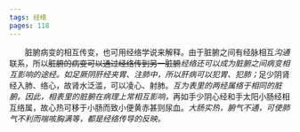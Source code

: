 ```yaml
---
tags: 经络
pages: 118
---
```

&emsp;&emsp;脏腑病变的相互传变，也可用经络学说来解释。由于脏腑之间有经脉相互<dfn>沟通</dfn>联系，所以~~脏腑的病变可以通过经络传到另一脏腑~~<dfn>经络还可以成为脏腑之间病变相互影响的途经。如足厥阴肝经夹胃、注肺中，所以肝病可以犯胃、犯肺；</dfn>足少阴肾经入肺、络心，故肾水泛滥，可以凌心、射肺。<dfn>互为表里的两经属络于相同的脏腑。因此，相表里的脏腑在病理上常相互影响，</dfn>再如手少阴心经和手太阳小肠经相互络属，故心热可移于小肠而致小便黄赤甚则尿血。<dfn>大肠实热，腑气不通，可使肺气不利而喘咳胸满等，都是经络传导的反映。</dfn>